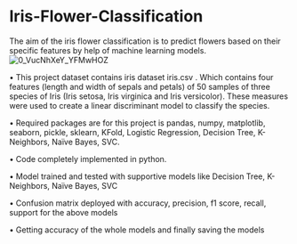 # Iris-Flower-Classification
The aim of the iris flower classification is to predict flowers based on their specific features by help of machine learning models.
![0_VucNhXeY_YFMwHOZ](https://user-images.githubusercontent.com/118047264/226838508-c0ed0ecf-f575-4226-838d-4a2b88607538.jpg)

•	This project dataset contains iris dataset iris.csv . Which contains four features (length and width of sepals and petals) of 50 samples of three species of Iris (Iris setosa, Iris virginica and Iris versicolor). These measures were used to create a linear discriminant model to classify the species.

•	Required packages are for this project is pandas, numpy, matplotlib, seaborn, pickle, sklearn, KFold, Logistic Regression, Decision Tree, K-Neighbors, Naïve Bayes, SVC.

•	Code completely implemented in python.

•	Model trained and tested with supportive models like Decision Tree, K-Neighbors, Naïve Bayes, SVC

•	Confusion matrix deployed with accuracy, precision, f1 score, recall, support for the above models

•	Getting accuracy of the whole models and finally saving the models


